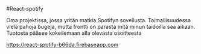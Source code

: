 #React-spotify

Oma projektissa, jossa yritän matkia Spotifyn sovellusta. Toimallisuudessa vielä pahoja bugeja, mutta frontti on parasta mitä minun taidoilla saa aikaan. Tuotosta pääsee kokeilemaan alla olevasta osoitteesta

https://react-spotify-b66da.firebaseapp.com
